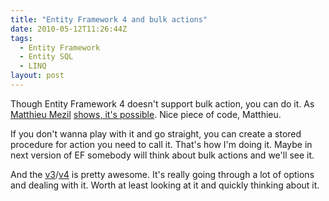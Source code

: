 ```yaml
---
title: "Entity Framework 4 and bulk actions"
date: 2010-05-12T11:26:44Z
tags:
  - Entity Framework
  - Entity SQL
  - LINQ
layout: post
---
```

Though Entity Framework 4 doesn't support bulk action, you can do it. As [Matthieu Mezil][1] [shows, it's possible][2]. Nice piece of code, Matthieu.

If you don't wanna play with it and go straight, you can create a stored procedure for action you need to call it. That's how I'm doing it. Maybe in next version of EF somebody will think about bulk actions and we'll see it.

And the [v3][3]/[v4][4] is pretty awesome. It's really going through a lot of options and dealing with it. Worth at least looking at it and quickly thinking about it.

[1]: http://msmvps.com/blogs/matthieu
[2]: http://msmvps.com/blogs/matthieu/archive/2010/05/12/bulk-delete-with-ef4.aspx
[3]: http://msmvps.com/blogs/matthieu/archive/2010/05/21/bulk-delete-v3.aspx
[4]: http://msmvps.com/blogs/matthieu/archive/2010/05/27/bulk-delete-v4.aspx
